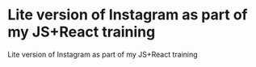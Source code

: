 # Lite version of Instagram as part of my JS+React training
Lite version of Instagram as part of my JS+React training
